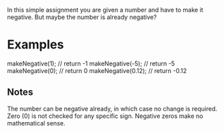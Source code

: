 In this simple assignment you are given a number and have to make it negative. But maybe the number is already negative?

# Examples
makeNegative(1);    // return -1
makeNegative(-5);   // return -5
makeNegative(0);    // return 0
makeNegative(0.12); // return -0.12
## Notes
The number can be negative already, in which case no change is required.
Zero (0) is not checked for any specific sign. Negative zeros make no mathematical sense.